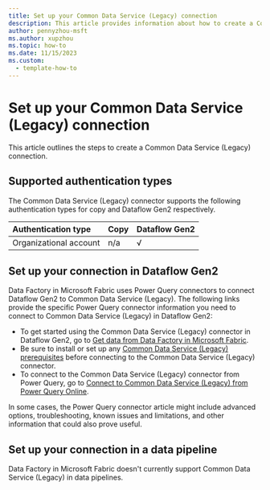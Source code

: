 ```yaml
---
title: Set up your Common Data Service (Legacy) connection
description: This article provides information about how to create a Common Data Service (Legacy) connection in Microsoft Fabric.
author: pennyzhou-msft
ms.author: xupzhou
ms.topic: how-to
ms.date: 11/15/2023
ms.custom:
  - template-how-to
---
```


# Set up your Common Data Service (Legacy) connection

This article outlines the steps to create a Common Data Service (Legacy) connection.

## Supported authentication types

The Common Data Service (Legacy) connector supports the following authentication types for copy and Dataflow Gen2 respectively.  

|Authentication type |Copy |Dataflow Gen2 |
|:---|:---|:---|
|Organizational account| n/a | √ |

## Set up your connection in Dataflow Gen2

Data Factory in Microsoft Fabric uses Power Query connectors to connect Dataflow Gen2 to Common Data Service (Legacy). The following links provide the specific Power Query connector information you need to connect to Common Data Service (Legacy) in Dataflow Gen2:

- To get started using the Common Data Service (Legacy) connector in Dataflow Gen2, go to [Get data from Data Factory in Microsoft Fabric](/power-query/where-to-get-data#get-data-from-data-factory-in-microsoft-fabric-preview).
- Be sure to install or set up any [Common Data Service (Legacy) prerequisites](/power-query/connectors/common-data-service-legacy#prerequisites) before connecting to the Common Data Service (Legacy) connector.
- To connect to the Common Data Service (Legacy) connector from Power Query, go to [Connect to Common Data Service (Legacy) from Power Query Online](/power-query/connectors/common-data-service-legacy#connect-to-common-data-service-legacy-from-power-query-online).

In some cases, the Power Query connector article might include advanced options, troubleshooting, known issues and limitations, and other information that could also prove useful.

## Set up your connection in a data pipeline

Data Factory in Microsoft Fabric doesn't currently support Common Data Service (Legacy) in data pipelines.
